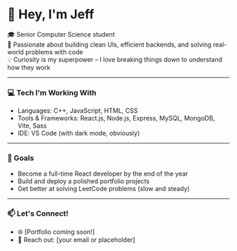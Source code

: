 # 👋 Hey, I'm Jeff

🎓 Senior Computer Science student  
🧠 Passionate about building clean UIs, efficient backends, and solving real-world problems with code  
💡 Curiosity is my superpower – I love breaking things down to understand how they work  

---

### 💻 Tech I'm Working With
- Languages: C++, JavaScript, HTML, CSS
- Tools & Frameworks: React.js, Node.js, Express, MySQL, MongoDB, Vite, Sass
- IDE: VS Code (with dark mode, obviously)

---

### 🚀 Goals
- Become a full-time React developer by the end of the year
- Build and deploy a polished portfolio projects
- Get better at solving LeetCode problems (slow and steady)

---

### 📫 Let's Connect!
- 🌐 [Portfolio coming soon!]
- 📧 Reach out: [your email or placeholder]
